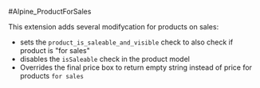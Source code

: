 #Alpine_ProductForSales

This extension adds several modifycation for products on sales:
  * sets the `product_is_saleable_and_visible` check to also check if product is "for sales"
  * disables the `isSaleable` check in the product model
  * Overrides the final price box to return empty string instead of price for  products `for sales`